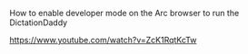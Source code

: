 How to enable developer mode on the Arc browser to run the DictationDaddy

https://www.youtube.com/watch?v=ZcK1RqtKcTw
